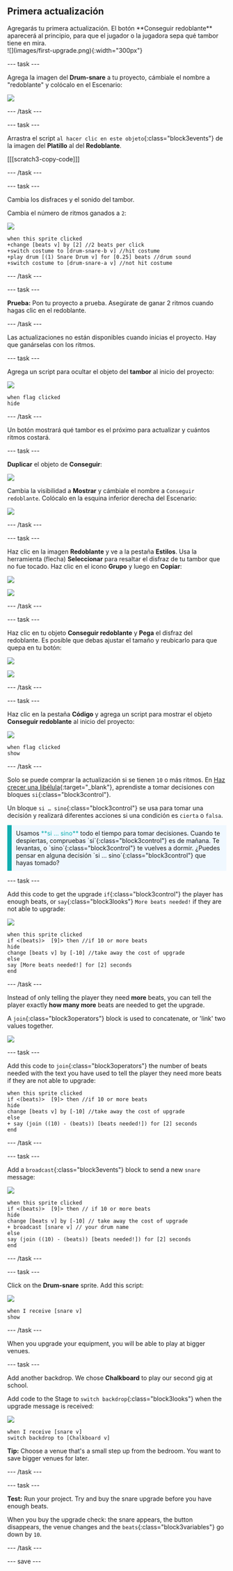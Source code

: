 ## Primera actualización

<div style="display: flex; flex-wrap: wrap">
<div style="flex-basis: 200px; flex-grow: 1; margin-right: 15px;">
Agregarás tu primera actualización. El botón **Conseguir redoblante** aparecerá al principio, para que el jugador o la jugadora sepa qué tambor tiene en mira.
</div>
<div>
![](images/first-upgrade.png){:width="300px"}
</div>
</div>

--- task ---

Agrega la imagen del **Drum-snare** a tu proyecto, cámbiale el nombre a "redoblante" y colócalo en el Escenario:

![](images/snare-stage.png)

--- /task ---

--- task ---

Arrastra el script `al hacer clic en este objeto`{:class="block3events"} de la imagen del **Platillo** al del **Redoblante**.

[[[scratch3-copy-code]]]

--- /task ---

--- task ---

Cambia los disfraces y el sonido del tambor.

Cambia el número de ritmos ganados a `2`:

![](images/snare-icon.png)

```blocks3
when this sprite clicked
+change [beats v] by [2] //2 beats per click
+switch costume to [drum-snare-b v] //hit costume
+play drum [(1) Snare Drum v] for [0.25] beats //drum sound
+switch costume to [drum-snare-a v] //not hit costume
```

--- /task ---

--- task ---

**Prueba:** Pon tu proyecto a prueba. Asegúrate de ganar 2 ritmos cuando hagas clic en el redoblante.

--- /task ---

Las actualizaciones no están disponibles cuando inicias el proyecto. Hay que ganárselas con los ritmos.

--- task ---

Agrega un script para ocultar el objeto del **tambor** al inicio del proyecto:

![](images/snare-icon.png)

```blocks3
when flag clicked
hide
```

--- /task ---

Un botón mostrará qué tambor es el próximo para actualizar y cuántos ritmos costará.

--- task ---

**Duplicar** el objeto de **Conseguir**:

![](images/duplicate-get.png)

Cambia la visibilidad a **Mostrar** y cámbiale el nombre a `Conseguir redoblante`. Colócalo en la esquina inferior derecha del Escenario:

![](images/get-snare.png)

--- /task ---

--- task ---

Haz clic en la imagen **Redoblante** y ve a la pestaña **Estilos**. Usa la herramienta (flecha) **Seleccionar** para resaltar el disfraz de tu tambor que no fue tocado. Haz clic en el icono **Grupo** y luego en **Copiar**:

![](images/snare-icon.png)

![](images/copy-costume.png)

--- /task ---

--- task ---

Haz clic en tu objeto **Conseguir redoblante** y **Pega** el disfraz del redoblante. Es posible que debas ajustar el tamaño y reubicarlo para que quepa en tu botón:

![](images/get-snare-icon.png)

![](images/paste-costume.png)

--- /task ---

--- task ---

Haz clic en la pestaña **Código** y agrega un script para mostrar el objeto **Conseguir redoblante** al inicio del proyecto:

![](images/get-snare-icon.png)

```blocks3
when flag clicked
show
```

--- /task ---

Solo se puede comprar la actualización si se tienen `10` o más ritmos. En [Haz crecer una libélula](https://projects.raspberrypi.org/en/projects/grow-a-dragonfly){:target="_blank"}, aprendiste a tomar decisiones con bloques `si`{:class="block3control"}.

Un bloque `si … sino`{:class="block3control"} se usa para tomar una decisión y realizará diferentes acciones si una condición es `cierta` o `falsa`.

<p style="border-left: solid; border-width:10px; border-color: #0faeb0; background-color: aliceblue; padding: 10px;">
Usamos <span style="color: #0faeb0">**si … sino**</span> todo el tiempo para tomar decisiones. Cuando te despiertas, compruebas `si`{:class="block3control"} es de mañana. Te levantas, o `sino`{:class="block3control"} te vuelves a dormir. ¿Puedes pensar en alguna decisión `si ... sino`{:class="block3control"} que hayas tomado? 
</p>

--- task ---

Add this code to get the upgrade `if`{:class="block3control"} the player has enough beats, or `say`{:class="block3looks"} `More beats needed!` if they are not able to upgrade:

![](images/get-snare-icon.png)

```blocks3
when this sprite clicked
if <(beats)>  [9]> then //if 10 or more beats
hide
change [beats v] by [-10] //take away the cost of upgrade
else
say [More beats needed!] for [2] seconds 
end
```

--- /task ---

Instead of only telling the player they need **more** beats, you can tell the player exactly **how many more** beats are needed to get the upgrade.

A `join`{:class="block3operators"} block is used to concatenate, or 'link' two values together.

![](images/get-snare-icon.png)

--- task ---

Add this code to `join`{:class="block3operators"} the number of beats needed with the text you have used to tell the player they need more beats if they are not able to upgrade:

```blocks3
when this sprite clicked
if <(beats)>  [9]> then //if 10 or more beats
hide
change [beats v] by [-10] //take away the cost of upgrade
else
+ say (join ((10) - (beats)) [beats needed!]) for [2] seconds
end
```

--- /task ---

--- task ---

Add a `broadcast`{:class="block3events"} block to send a new `snare` message:

![](images/get-snare-icon.png)

```blocks3
when this sprite clicked
if <(beats)>  [9]> then // if 10 or more beats
hide
change [beats v] by [-10] // take away the cost of upgrade
+ broadcast [snare v] // your drum name
else
say (join ((10) - (beats)) [beats needed!]) for [2] seconds
end
```

--- /task ---

--- task ---

Click on the **Drum-snare** sprite. Add this script:

![](images/snare-icon.png)

```blocks3
when I receive [snare v]
show
```

--- /task ---

When you upgrade your equipment, you will be able to play at bigger venues.

--- task ---

Add another backdrop. We chose **Chalkboard** to play our second gig at school.

Add code to the Stage to `switch backdrop`{:class="block3looks"} when the upgrade message is received:

![](images/stage-icon.png)

```blocks3
when I receive [snare v]
switch backdrop to [Chalkboard v]
```

**Tip:** Choose a venue that's a small step up from the bedroom. You want to save bigger venues for later.

--- /task ---

--- task ---

**Test:** Run your project. Try and buy the snare upgrade before you have enough beats.

When you buy the upgrade check: the snare appears, the button disappears, the venue changes and the `beats`{:class="block3variables"} go down by `10`.

--- /task ---

--- save ---
